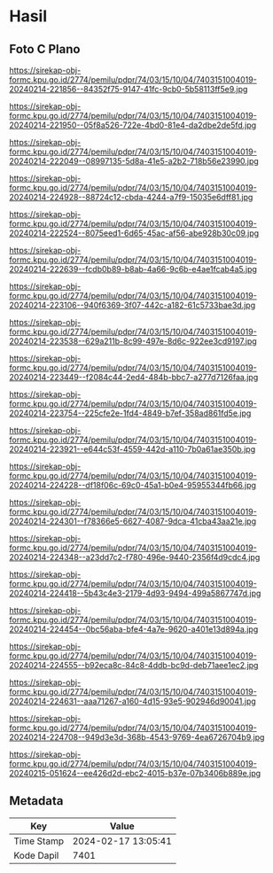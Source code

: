 # Hasil

## Foto C Plano

https://sirekap-obj-formc.kpu.go.id/2774/pemilu/pdpr/74/03/15/10/04/7403151004019-20240214-221856--84352f75-9147-41fc-9cb0-5b58113ff5e9.jpg

https://sirekap-obj-formc.kpu.go.id/2774/pemilu/pdpr/74/03/15/10/04/7403151004019-20240214-221950--05f8a526-722e-4bd0-81e4-da2dbe2de5fd.jpg

https://sirekap-obj-formc.kpu.go.id/2774/pemilu/pdpr/74/03/15/10/04/7403151004019-20240214-222049--08997135-5d8a-41e5-a2b2-718b56e23990.jpg

https://sirekap-obj-formc.kpu.go.id/2774/pemilu/pdpr/74/03/15/10/04/7403151004019-20240214-224928--88724c12-cbda-4244-a7f9-15035e6dff81.jpg

https://sirekap-obj-formc.kpu.go.id/2774/pemilu/pdpr/74/03/15/10/04/7403151004019-20240214-222524--8075eed1-6d65-45ac-af56-abe928b30c09.jpg

https://sirekap-obj-formc.kpu.go.id/2774/pemilu/pdpr/74/03/15/10/04/7403151004019-20240214-222639--fcdb0b89-b8ab-4a66-9c6b-e4ae1fcab4a5.jpg

https://sirekap-obj-formc.kpu.go.id/2774/pemilu/pdpr/74/03/15/10/04/7403151004019-20240214-223106--940f6369-3f07-442c-a182-61c5733bae3d.jpg

https://sirekap-obj-formc.kpu.go.id/2774/pemilu/pdpr/74/03/15/10/04/7403151004019-20240214-223538--629a211b-8c99-497e-8d6c-922ee3cd9197.jpg

https://sirekap-obj-formc.kpu.go.id/2774/pemilu/pdpr/74/03/15/10/04/7403151004019-20240214-223449--f2084c44-2ed4-484b-bbc7-a277d7126faa.jpg

https://sirekap-obj-formc.kpu.go.id/2774/pemilu/pdpr/74/03/15/10/04/7403151004019-20240214-223754--225cfe2e-1fd4-4849-b7ef-358ad861fd5e.jpg

https://sirekap-obj-formc.kpu.go.id/2774/pemilu/pdpr/74/03/15/10/04/7403151004019-20240214-223921--e644c53f-4559-442d-a110-7b0a61ae350b.jpg

https://sirekap-obj-formc.kpu.go.id/2774/pemilu/pdpr/74/03/15/10/04/7403151004019-20240214-224228--df18f06c-69c0-45a1-b0e4-95955344fb66.jpg

https://sirekap-obj-formc.kpu.go.id/2774/pemilu/pdpr/74/03/15/10/04/7403151004019-20240214-224301--f78366e5-6627-4087-9dca-41cba43aa21e.jpg

https://sirekap-obj-formc.kpu.go.id/2774/pemilu/pdpr/74/03/15/10/04/7403151004019-20240214-224348--a23dd7c2-f780-496e-9440-2356f4d9cdc4.jpg

https://sirekap-obj-formc.kpu.go.id/2774/pemilu/pdpr/74/03/15/10/04/7403151004019-20240214-224418--5b43c4e3-2179-4d93-9494-499a5867747d.jpg

https://sirekap-obj-formc.kpu.go.id/2774/pemilu/pdpr/74/03/15/10/04/7403151004019-20240214-224454--0bc56aba-bfe4-4a7e-9620-a401e13d894a.jpg

https://sirekap-obj-formc.kpu.go.id/2774/pemilu/pdpr/74/03/15/10/04/7403151004019-20240214-224555--b92eca8c-84c8-4ddb-bc9d-deb71aee1ec2.jpg

https://sirekap-obj-formc.kpu.go.id/2774/pemilu/pdpr/74/03/15/10/04/7403151004019-20240214-224631--aaa71267-a160-4d15-93e5-902946d90041.jpg

https://sirekap-obj-formc.kpu.go.id/2774/pemilu/pdpr/74/03/15/10/04/7403151004019-20240214-224708--949d3e3d-368b-4543-9769-4ea6726704b9.jpg

https://sirekap-obj-formc.kpu.go.id/2774/pemilu/pdpr/74/03/15/10/04/7403151004019-20240215-051624--ee426d2d-ebc2-4015-b37e-07b3406b889e.jpg


## Metadata

| Key        | Value               |
| ---------- | ------------------- |
| Time Stamp | 2024-02-17 13:05:41 |
| Kode Dapil | 7401                |



